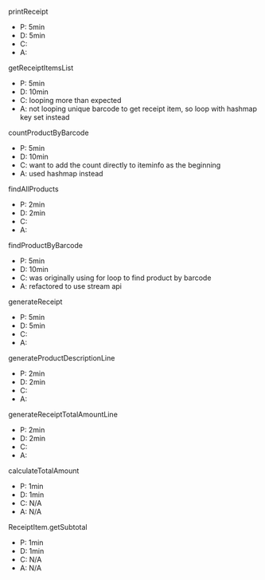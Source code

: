 printReceipt
- P: 5min
- D: 5min
- C:
- A:

getReceiptItemsList
- P: 5min
- D: 10min
- C: looping more than expected
- A: not looping unique barcode to get receipt item, so loop with hashmap key set instead

countProductByBarcode
- P: 5min
- D: 10min
- C: want to add the count directly to iteminfo as the beginning
- A: used hashmap instead

findAllProducts
- P: 2min
- D: 2min
- C:
- A:

findProductByBarcode
- P: 5min
- D: 10min
- C: was originally using for loop to find product by barcode
- A: refactored to use stream api

generateReceipt
- P: 5min
- D: 5min
- C: 
- A:

generateProductDescriptionLine
- P: 2min
- D: 2min
- C:
- A:

generateReceiptTotalAmountLine
- P: 2min
- D: 2min
- C:
- A:

calculateTotalAmount
- P: 1min
- D: 1min
- C: N/A
- A: N/A

ReceiptItem.getSubtotal
- P: 1min
- D: 1min
- C: N/A
- A: N/A